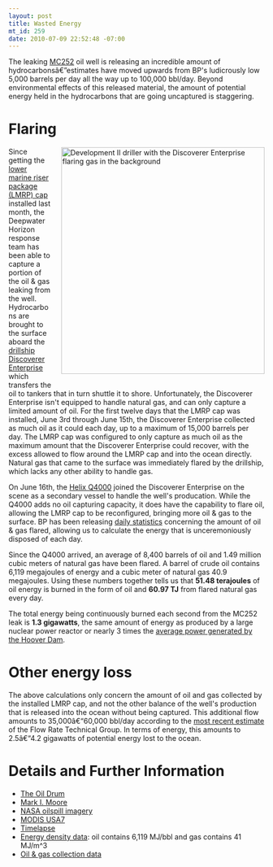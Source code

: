 ```yaml
--- 
layout: post
title: Wasted Energy
mt_id: 259
date: 2010-07-09 22:52:48 -07:00
---
```

The leaking [MC252](http://en.wikipedia.org/wiki/Macondo_Prospect) oil well is releasing an incredible amount of hydrocarbonsâ€”estimates have moved upwards from BP's ludicrously low 5,000 barrels per day all the way up to 100,000 bbl/day.  Beyond environmental effects of this released material, the amount of potential energy held in the hydrocarbons that are going uncaptured is staggering.

# Flaring
<a href="http://www.flickr.com/photos/bpamerica/4690897909/in/photostream/"><img alt="Development II driller with the Discoverer Enterprise flaring gas in the background" src="http://farm2.static.flickr.com/1284/4690897909_e01961c193.jpg" width="400" height="446" class="mt-image-right" style="float: right; margin: 0 0 20px 20px;" /></a>
Since getting the [lower marine riser package (LMRP) cap](http://www.theoildrum.com/node/6560) installed last month, the Deepwater Horizon response team has been able to capture a portion of the oil & gas leaking from the well.  Hydrocarbons are brought to the surface aboard the [drillship](http://en.wikipedia.org/wiki/Drillship) [Discoverer Enterprise](http://www.ship-technology.com/projects/discoverer/) which transfers the oil to tankers that in turn shuttle it to shore. Unfortunately, the Discoverer Enterprise isn't equipped to handle natural gas, and can only capture a limited amount of oil.  For the first twelve days that the LMRP cap was installed, June 3rd through June 15th, the Discoverer Enterprise collected as much oil as it could each day, up to a maximum of 15,000 barrels per day.  The LMRP cap was configured to only capture as much oil as the maximum amount that the Discoverer Enterprise could recover, with the excess allowed to flow around the LMRP cap and into the ocean directly.  Natural gas that came to the surface was immediately flared by the drillship, which lacks any other ability to handle gas.

On June 16th, the [Helix Q4000](http://en.wikipedia.org/wiki/Q4000) joined the Discoverer Enterprise on the scene as a secondary vessel to handle the well's producation.  While the Q4000 adds no oil capturing capacity, it does have the capability to flare oil, allowing the LMRP cap to be reconfigured, bringing more oil & gas to the surface.  BP has been releasing [daily statistics](http://www.bp.com/extendedsectiongenericarticle.do?categoryId=40&contentId=7061813) concerning the amount of oil & gas flared, allowing us to calculate the energy that is unceremoniously disposed of each day.

Since the Q4000 arrived, an average of 8,400 barrels of oil and 1.49 million cubic meters of natural gas have been flared.  A barrel of crude oil contains 6,119 megajoules of energy and a cubic meter of natural gas 40.9 megajoules.  Using these numbers together tells us that **51.48 terajoules** of oil energy is burned in the form of oil and **60.97 TJ** from flared natural gas every day.

The total energy being continuously burned each second from the MC252 leak is **1.3 gigawatts**, the same amount of energy as produced by a large nuclear power reactor or nearly 3 times the [average power generated by the Hoover Dam](http://www.usbr.gov/lc/hooverdam/faqs/powerfaq.html).

# Other energy loss
The above calculations only concern the amount of oil and gas collected by the installed LMRP cap, and not the other balance of the well's production that is released into the ocean without being captured.  This additional flow amounts to 35,000â€“60,000 bbl/day according to the [most recent estimate](http://www.deepwaterhorizonresponse.com/go/doc/2931/661583/) of the Flow Rate Technical Group.  In terms of energy, this amounts to 2.5â€“4.2 gigawatts of potential energy lost to the ocean.

# Details and Further Information
* [The Oil Drum](http://theoildrum.com)
* [Mark I. Moore](http://markimoore.com)
* [NASA oilspill imagery](http://www.nasa.gov/topics/earth/features/oilspill/)
* [MODIS USA7](http://rapidfire.sci.gsfc.nasa.gov/subsets/?subset=USA7)
* [Timelapse](http://www.nasa.gov/topics/earth/features/oil-spill-video.html)
* [Energy density data](http://www.eia.doe.gov/emeu/aer/append_a.html): oil contains 6,119 MJ/bbl and gas contains 41 MJ/m^3
* [Oil & gas collection data](http://markimoore.com/video-of-deepwater-horizon-flaring-gas-from-collected-oil/)
